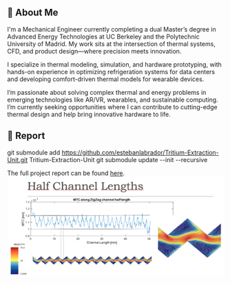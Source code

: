 ## 👋 About Me

I'm a Mechanical Engineer currently completing a dual Master’s degree in Advanced Energy Technologies at UC Berkeley and the Polytechnic University of Madrid. My work sits at the intersection of thermal systems, CFD, and product design—where precision meets innovation.

I specialize in thermal modeling, simulation, and hardware prototyping, with hands-on experience in optimizing refrigeration systems for data centers and developing comfort-driven thermal models for wearable devices.

I’m passionate about solving complex thermal and energy problems in emerging technologies like AR/VR, wearables, and sustainable computing. I’m currently seeking opportunities where I can contribute to cutting-edge thermal design and help bring innovative hardware to life.
## 📄 Report
git submodule add https://github.com/estebanlabrador/Tritium-Extraction-Unit.git Tritium-Extraction-Unit
git submodule update --init --recursive

The full project report can be found [here](./Project_Tritium_Extraction_FinalReport_2025.pdf).
![Screenshot](Captura%20de%20pantalla%202025-04-23%20120131.png)
